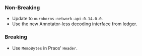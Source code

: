 <!--
A new scriv changelog fragment.

Uncomment the section that is right (remove the HTML comment wrapper).
For top level release notes, leave all the headers commented out.
-->

<!--
### Patch

- A bullet item for the Patch category.

-->

### Non-Breaking

- Update to `ouroboros-network-api-0.14.0.0`.
- Use the new Annotator-less decoding interface from ledger.

### Breaking

- Use `MemoBytes` in Praos' `Header`.
